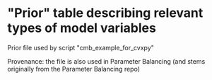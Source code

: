 "Prior" table describing relevant types of model variables
==========================================================

Prior file used by script "cmb_example_for_cvxpy"

Provenance: the file is also used in Parameter Balancing (and stems originally from the Parameter Balancing repo)


